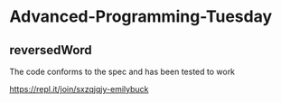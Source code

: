 # Advanced-Programming-Tuesday

## reversedWord
The code conforms to the spec and has been tested to work

https://repl.it/join/sxzqjqjy-emilybuck
